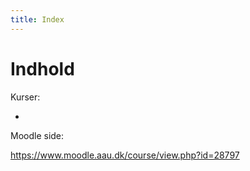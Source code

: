 ```yaml
---
title: Index
---
```


# Indhold

Kurser:

* 

Moodle side:

https://www.moodle.aau.dk/course/view.php?id=28797

